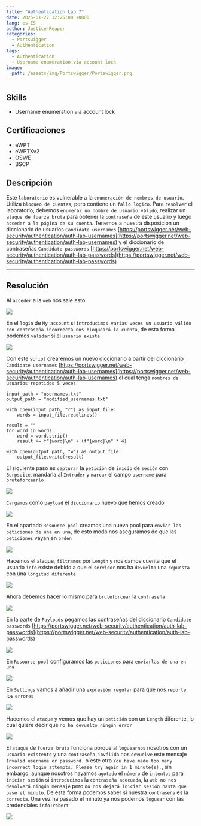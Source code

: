 ```yaml
---
title: "Authentication Lab 7"
date: 2025-01-27 12:25:00 +0800
lang: es-ES
author: Justice-Reaper
categories:
  - Portswigger
  - Authentication
tags:
  - Authentication
  - Username enumeration via account lock
image:
  path: /assets/img/Portswigger/Portswigger.png
---
```


## Skills

- Username enumeration via account lock

## Certificaciones

- eWPT
- eWPTXv2
- OSWE
- BSCP

## Descripción

Este `laboratorio` es vulnerable a la `enumeración de nombres de usuario`. Utiliza `bloqueo de cuentas`, pero contiene un `fallo lógico`. Para `resolver` el laboratorio, debemos `enumerar un nombre de usuario válido`, realizar un `ataque de fuerza bruta` para obtener la `contraseña` de este usuario y luego `acceder a la página de su cuenta`. Tenemos a nuestra disposición un diccionario de usuarios `Candidate usernames` [https://portswigger.net/web-security/authentication/auth-lab-usernames](https://portswigger.net/web-security/authentication/auth-lab-usernames) y el diccionario de contraseñas `Candidate passwords` [https://portswigger.net/web-security/authentication/auth-lab-passwords](https://portswigger.net/web-security/authentication/auth-lab-passwords)

---

## Resolución

Al `acceder` a la `web` nos sale esto

![](/assets/img/Authentication-Lab-7/image_1.png)

En el `login` de `My account` si `introducimos varias veces un usuario válido con contraseña incorrecta nos bloqueará la cuenta`, de esta forma podemos `validar` si el `usuario existe`

![](/assets/img/Authentication-Lab-7/image_2.png)

Con este `script` crearemos un nuevo diccionario a partir del diccionario `Candidate usernames` [https://portswigger.net/web-security/authentication/auth-lab-usernames](https://portswigger.net/web-security/authentication/auth-lab-usernames) el cual tenga `nombres de usuarios repetidos 5 veces`

```
input_path = "usernames.txt"
output_path = "modified_usernames.txt"

with open(input_path, "r") as input_file:
    words = input_file.readlines()

result = ""
for word in words:
    word = word.strip()
    result += f"{word}\n" + (f"{word}\n" * 4)

with open(output_path, "w") as output_file:
    output_file.write(result)
```

El siguiente paso es `capturar` la `petición` de `inicio` de `sesión` con `Burpsuite`, mandarla al `Intruder` y `marcar` el campo `username` para `bruteforcearlo`

![](/assets/img/Authentication-Lab-7/image_3.png)

`Cargamos` como `payload` el `diccionario` nuevo que hemos creado

![](/assets/img/Authentication-Lab-7/image_4.png)

En el apartado `Resource pool` creamos una nueva pool para `enviar las peticiones de una en una`, de esto modo nos aseguramos de que las `peticiones` vayan en `orden`

![](/assets/img/Authentication-Lab-7/image_5.png)

Hacemos el ataque, `filtramos` por `Length` y nos damos cuenta que el usuario `info` existe debido a que el `servidor` nos ha `devuelto` una `repuesta` con una `longitud diferente`

![](/assets/img/Authentication-Lab-7/image_6.png)

Ahora debemos hacer lo mismo para `bruteforcear` la `contraseña`

![](/assets/img/Authentication-Lab-7/image_7.png)

En la parte de `Payloads` pegamos las contraseñas del diccionario `Candidate passwords` [https://portswigger.net/web-security/authentication/auth-lab-passwords](https://portswigger.net/web-security/authentication/auth-lab-passwords)

![](/assets/img/Authentication-Lab-7/image_8.png)

En `Resource pool` configuramos las `peticiones` para `enviarlas de una en una`

![](/assets/img/Authentication-Lab-7/image_9.png)

En `Settings` vamos a añadir una `expresión regular` para que nos `reporte` los `errores`

![](/assets/img/Authentication-Lab-7/image_10.png)

Hacemos el `ataque` y vemos que hay un `petición` con un `Length` diferente, lo cual quiere decir que `no ha devuelto ningún error`

![](/assets/img/Authentication-Lab-7/image_11.png)

El `ataque` de `fuerza bruta` funciona porque al `loguearnos` nosotros con un `usuario existente` y una `contraseña inválida` nos `devuelve` este mensaje `Invalid username or password.` o este otro `You have made too many incorrect login attempts. Please try again in 1 minute(s).`, sin embargo, aunque nosotros hayamos `agotado` el `número` de `intentos` para `iniciar sesión` si `introducimos` la `contraseña adecuada`, la `web no nos devolverá ningún mensaje` pero `no nos dejará iniciar sesión hasta que pase el minuto`. De esta forma podemos saber si nuestra `contraseña` es la `correcta`. Una vez ha pasado el minuto ya nos podemos `loguear` con las credenciales `info:robert`

![](/assets/img/Authentication-Lab-7/image_12.png)
